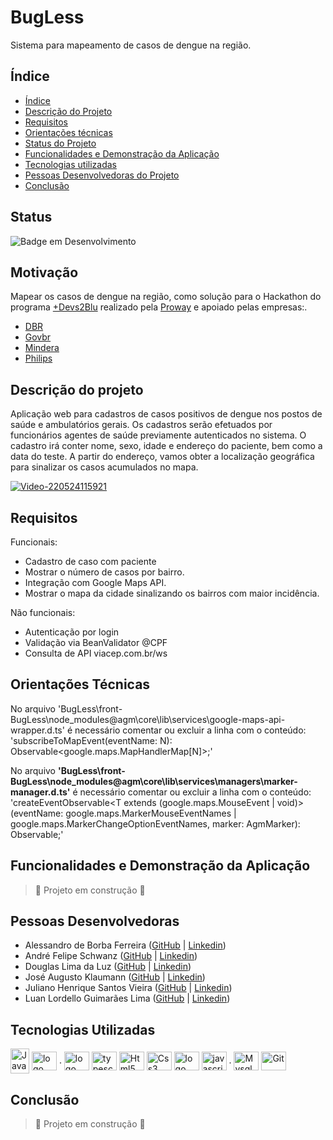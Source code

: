 # BugLess

Sistema para mapeamento de casos de dengue na região.

## Índice 

* [Índice](#índice)
* [Descrição do Projeto](#descrição-do-projeto)
* [Requisitos](#requisitos)
* [Orientações técnicas](#orientações-técnicas)
* [Status do Projeto](#status)
* [Funcionalidades e Demonstração da Aplicação](#funcionalidades-e-demonstração-da-aplicação)
* [Tecnologias utilizadas](#tecnologias-utilizadas)
* [Pessoas Desenvolvedoras do Projeto](#pessoas-desenvolvedoras)
* [Conclusão](#conclusão)

## Status

![Badge em Desenvolvimento](http://img.shields.io/static/v1?label=STATUS&message=EM%20DESENVOLVIMENTO&color=GREEN&style=for-the-badge)

## Motivação

  Mapear os casos de dengue na região, como solução para o Hackathon do programa [+Devs2Blu](https://www.devs2blu.com.br/) realizado pela [Proway](https://www.proway.com.br) e apoiado pelas empresas:. <br> 
  
  * [DBR](https://www.dbrsa.com.br/)
  * [Govbr](https://www.govbr.com.br/)
  * [Mindera](https://mindera.com/)
  * [Philips](https://www.philips.com.br/)
  
## Descrição do projeto

  <p>Aplicação web para cadastros de casos positivos de dengue nos postos de saúde e ambulatórios gerais.
  Os cadastros serão efetuados por funcionários agentes de saúde previamente autenticados no sistema.
  O cadastro irá conter nome, sexo, idade e endereço do paciente, bem como a data do teste.
  A partir do endereço, vamos obter a localização geográfica para sinalizar os casos acumulados no mapa.</p>
  
  <a href='https://postimages.org/' target='_blank'><img src='https://i.postimg.cc/RV3NdMN5/Video-220524115921.gif' border='0' alt='Video-220524115921'/></a>
  
## Requisitos

Funcionais:

* Cadastro de caso com paciente
* Mostrar o número de casos por bairro.
* Integração com Google Maps API.
* Mostrar o mapa da cidade sinalizando os bairros com maior incidência.

Não funcionais: 

* Autenticação por login
* Validação via BeanValidator @CPF
* Consulta de API viacep.com.br/ws
  
## Orientações Técnicas

No arquivo 'BugLess\front-BugLess\node_modules\@agm\core\lib\services\google-maps-api-wrapper.d.ts' é necessário comentar ou excluir a linha com o conteúdo:<br> 'subscribeToMapEvent<N extends keyof google.maps.MapHandlerMap>(eventName: N): Observable<google.maps.MapHandlerMap[N]>;'

No arquivo <b>'BugLess\front-BugLess\node_modules\@agm\core\lib\services\managers\marker-manager.d.ts'</b> é necessário comentar ou excluir a linha com o conteúdo:<br>
  'createEventObservable<T extends (google.maps.MouseEvent | void)>(eventName: google.maps.MarkerMouseEventNames | google.maps.MarkerChangeOptionEventNames, marker: AgmMarker): Observable<T>;'
  
## Funcionalidades e Demonstração da Aplicação

> :construction: Projeto em construção :construction:

## Pessoas Desenvolvedoras

* Alessandro de Borba Ferreira  ([GitHub](https://github.com/alessandrobferreira) | [Linkedin](https://www.linkedin.com/in/alessandro-ferreira-a9199a115/))
* André Felipe Schwanz ([GitHub](https://github.com/Andre121193) | [Linkedin](https://www.linkedin.com/in/andr%C3%A9-schwanz-241a51216/))
* Douglas Lima da Luz ([GitHub](https://github.com/douglaslimaluz) | [Linkedin](https://www.linkedin.com/in/douglas-lima-da-luz-82895a19b/))
* José Augusto Klaumann ([GitHub](https://github.com/JoseKlaumann) | [Linkedin](https://www.linkedin.com/in/jos%C3%A9-augusto-klaumann-5258b6178/))
* Juliano Henrique Santos Vieira ([GitHub](https://github.com/jucabnu) | [Linkedin](https://www.linkedin.com/in/juliano-h-vieira/))
* Luan Lordello Guimarães Lima ([GitHub](https://github.com/LordeLuan) | [Linkedin](https://www.linkedin.com/in/luan-lordello-69aa58196/))

## Tecnologias Utilizadas

<div style="display: inline_block"> 
  <img align="center" alt="Java" height="40" width="30" src="https://cdn.jsdelivr.net/gh/devicons/devicon/icons/java/java-original.svg">   
  <img align="center" alt="logo spring" height="30" width="40" src="https://cdn.jsdelivr.net/gh/devicons/devicon/icons/spring/spring-original.svg" />
  .
  <img align="center" alt="logo Angular" height="30" width="40" src="https://cdn.jsdelivr.net/gh/devicons/devicon/icons/angularjs/angularjs-original.svg" />
  <img align="center" alt="typescript" height="30" width="40" src="https://cdn.jsdelivr.net/gh/devicons/devicon/icons/typescript/typescript-original.svg" />  
  <img align="center" alt="Html5" height="30" width="40" src="https://cdn.jsdelivr.net/gh/devicons/devicon/icons/html5/html5-original.svg">
  <img align="center" alt="Css3" height="30" width="40" src="https://cdn.jsdelivr.net/gh/devicons/devicon/icons/css3/css3-original.svg">    
  <img align="center" alt="logo bootstrap" height="30" width="40" src="https://cdn.jsdelivr.net/gh/devicons/devicon/icons/bootstrap/bootstrap-plain.svg" />
  <img align="center" alt="javascript" height="30" width="40" src="https://cdn.jsdelivr.net/gh/devicons/devicon/icons/javascript/javascript-original.svg" />
  .  
  <img align="center" alt="Mysql" height="30" width="40" src="https://cdn.jsdelivr.net/gh/devicons/devicon/icons/mysql/mysql-plain.svg">       
  <img align="center" alt="Git" height="30" width="40" src="https://cdn.jsdelivr.net/gh/devicons/devicon/icons/git/git-original.svg">       
 </div> 
 
## Conclusão

> :construction: Projeto em construção :construction:
